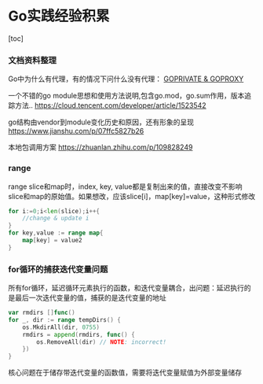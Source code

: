 # Go实践经验积累

[toc]

### 文档资料整理

Go中为什么有代理，有的情况下问什么没有代理：
[GOPRIVATE & GOPROXY](https://jfrog.com/blog/why-goproxy-matters-and-which-to-pick/)

一个不错的go module思想和使用方法说明,包含go.mod，go.sum作用，版本追踪方法..
https://cloud.tencent.com/developer/article/1523542

go结构由vendor到module变化历史和原因，还有形象的呈现
https://www.jianshu.com/p/07ffc5827b26

本地包调用方案
https://zhuanlan.zhihu.com/p/109828249


### range

range slice和map时，index, key, value都是复制出来的值，直接改变不影响slice和map的原始值。如果想改，应该slice[i]，map[key]=value，这种形式修改

```go
for i:=0;i<len(slice);i++{
    //change & update i
}
for key,value := range map{
    map[key] = value2
}
```

### for循环的捕获迭代变量问题

所有for循环，延迟循环元素执行的函数，和迭代变量耦合，出问题：延迟执行的是最后一次迭代变量的值，捕获的是迭代变量的地址

```go
var rmdirs []func()
for _, dir := range tempDirs() {
    os.MkdirAll(dir, 0755)
    rmdirs = append(rmdirs, func() {
        os.RemoveAll(dir) // NOTE: incorrect!
    })
}
```

核心问题在于储存带迭代变量的函数值，需要将迭代变量赋值为外部变量储存

